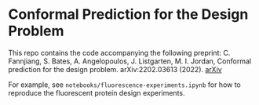# Conformal Prediction for the Design Problem
This repo contains the code accompanying the following preprint:
C. Fannjiang, S. Bates, A. Angelopoulos, J. Listgarten, M. I. Jordan, Conformal prediction for the design problem. arXiv:2202.03613 (2022).
[arXiv](https://arxiv.org/abs/2202.03613)

For example, see `notebooks/fluorescence-experiments.ipynb` for how to reproduce the fluorescent protein design experiments.
